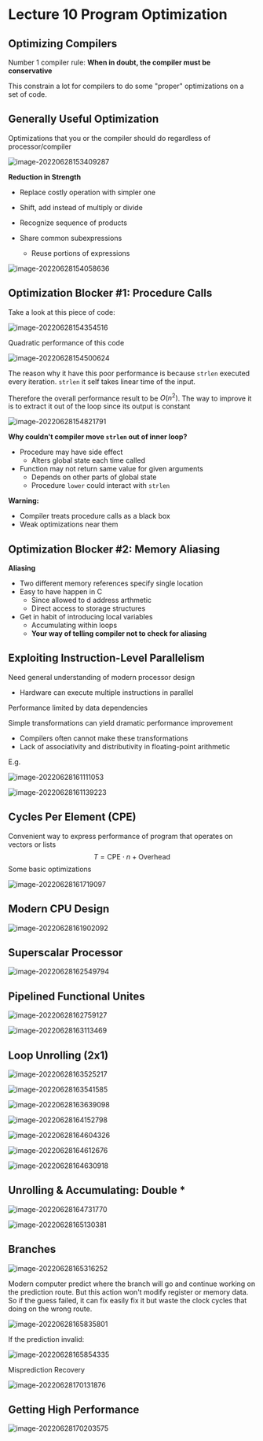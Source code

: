 # Lecture 10 Program Optimization

## Optimizing Compilers

Number 1 compiler rule: **When in doubt, the compiler must be conservative**

This constrain a lot for compilers to do some "proper" optimizations on a set of code. 

## Generally Useful Optimization

Optimizations that you or the compiler should do regardless of processor/compiler

![image-20220628153409287](assets/image-20220628153409287.png)

**Reduction in Strength**

-   Replace costly operation with simpler one

-   Shift, add instead of multiply or divide

-   Recognize sequence of products
-   Share common subexpressions
    -   Reuse portions of expressions

![image-20220628154058636](assets/image-20220628154058636.png)

## Optimization Blocker #1: Procedure Calls

Take a look at this piece of code:

![image-20220628154354516](assets/image-20220628154354516.png)

Quadratic performance of this code

![image-20220628154500624](assets/image-20220628154500624.png)

The reason why it have this poor performance is because `strlen` executed every iteration. `strlen` it self takes linear time of the input. 

Therefore the overall performance result to be $O(n^2)$. The way to improve it is to extract it out of the loop since its output is constant

![image-20220628154821791](assets/image-20220628154821791.png)

**Why couldn't compiler move `strlen` out of inner loop?**

-   Procedure may have side effect
    -   Alters global state each time called
-   Function may not return same value for given arguments
    -   Depends on other parts of global state
    -   Procedure `lower` could interact with `strlen`

**Warning:**

-   Compiler treats procedure calls as a black box
-   Weak optimizations near them

## Optimization Blocker #2: Memory Aliasing

**Aliasing**

-   Two different memory references specify single location
-   Easy to have happen in C
    -   Since allowed to d address arthmetic
    -   Direct access to storage structures
-   Get in habit of introducing local variables
    -   Accumulating within loops
    -   **Your way of telling compiler not to check for aliasing**

## Exploiting Instruction-Level Parallelism

Need general understanding of modern processor design

-   Hardware can execute multiple instructions in parallel

Performance limited by data dependencies

Simple transformations can yield dramatic performance improvement

-   Compilers often cannot make these transformations
-   Lack of associativity and distributivity in floating-point arithmetic

E.g.

![image-20220628161111053](assets/image-20220628161111053.png)

![image-20220628161139223](assets/image-20220628161139223.png)

## Cycles Per Element (CPE)

Convenient way to express performance of program that operates on vectors or lists
$$
T = \text{CPE} \cdot n + \text{Overhead}
$$
Some basic optimizations

![image-20220628161719097](assets/image-20220628161719097.png)

## Modern CPU Design

![image-20220628161902092](assets/image-20220628161902092.png)

## Superscalar Processor

![image-20220628162549794](assets/image-20220628162549794.png)

## Pipelined Functional Unites

![image-20220628162759127](assets/image-20220628162759127.png)

![image-20220628163113469](assets/image-20220628163113469.png)

## Loop Unrolling (2x1)

![image-20220628163525217](assets/image-20220628163525217.png)

![image-20220628163541585](assets/image-20220628163541585.png)

![image-20220628163639098](assets/image-20220628163639098.png)

![image-20220628164152798](assets/image-20220628164152798.png)

![image-20220628164604326](assets/image-20220628164604326.png)

![image-20220628164612676](assets/image-20220628164612676.png)

![image-20220628164630918](assets/image-20220628164630918.png)

## Unrolling & Accumulating: Double \*

![image-20220628164731770](assets/image-20220628164731770.png)

![image-20220628165130381](assets/image-20220628165130381.png)

## Branches

![image-20220628165316252](assets/image-20220628165316252.png)

Modern computer predict where the branch will go and continue working on the prediction route. But this action won't modify register or memory data. So if the guess failed, it can fix easily fix it but waste the clock cycles that doing on the wrong route.

![image-20220628165835801](assets/image-20220628165835801.png)

If the prediction invalid:

![image-20220628165854335](assets/image-20220628165854335.png)

Misprediction Recovery

![image-20220628170131876](assets/image-20220628170131876.png)

## Getting High Performance

![image-20220628170203575](assets/image-20220628170203575.png)







